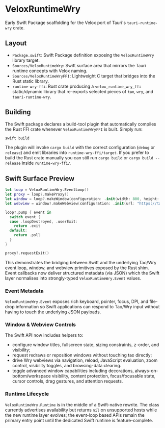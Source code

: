 # VeloxRuntimeWry

Early Swift Package scaffolding for the Velox port of Tauri's `tauri-runtime-wry` crate.

## Layout

- `Package.swift`: Swift Package definition exposing the `VeloxRuntimeWry` library target.
- `Sources/VeloxRuntimeWry`: Swift surface area that mirrors the Tauri runtime concepts with
  Velox naming.
- `Sources/VeloxRuntimeWryFFI`: Lightweight C target that bridges into the Rust static library.
- `runtime-wry-ffi`: Rust crate producing a `velox_runtime_wry_ffi` static/dynamic library that
  re-exports selected pieces of `tao`, `wry`, and `tauri-runtime-wry`.

## Building

The Swift package declares a build-tool plugin that automatically compiles the Rust FFI crate
whenever `VeloxRuntimeWryFFI` is built. Simply run:

```bash
swift build
```

The plugin will invoke `cargo build` with the correct configuration (`debug` or `release`) and
emit libraries into `runtime-wry-ffi/target`. If you prefer to build the Rust crate manually you
can still run `cargo build` or `cargo build --release` inside `runtime-wry-ffi/`.

## Swift Surface Preview

```swift
let loop = VeloxRuntimeWry.EventLoop()
let proxy = loop?.makeProxy()
let window = loop?.makeWindow(configuration: .init(width: 800, height: 600, title: "Velox"))
let webview = window?.makeWebview(configuration: .init(url: "https://tauri.app"))

loop?.pump { event in
  switch event {
  case .loopDestroyed, .userExit:
    return .exit
  default:
    return .poll
  }
}

proxy?.requestExit()
```

This demonstrates the bridging between Swift and the underlying Tao/Wry event loop, window, and
webview primitives exposed by the Rust shim. Event callbacks now deliver structured metadata (via
JSON) which the Swift layer normalises into strongly-typed `VeloxRuntimeWry.Event` values.

### Event Metadata

`VeloxRuntimeWry.Event` exposes rich keyboard, pointer, focus, DPI, and file-drop information so
Swift applications can respond to Tao/Wry input without having to touch the underlying JSON payloads.

### Window & Webview Controls

The Swift API now includes helpers to:

- configure window titles, fullscreen state, sizing constraints, z-order, and visibility;
- request redraws or reposition windows without touching tao directly;
- drive Wry webviews via navigation, reload, JavaScript evaluation, zoom control, visibility toggles, and browsing-data clearing.
- toggle advanced window capabilities including decorations, always-on-bottom/workspace visibility, content protection, focus/focusable state, cursor controls, drag gestures, and attention requests.

### Runtime Lifecycle

`VeloxRuntimeWry.Runtime` is in the middle of a Swift-native rewrite. The class currently advertises availability but returns `nil` on unsupported hosts while the new runtime layer evolves; the event-loop based APIs remain the primary entry point until the dedicated Swift runtime is feature-complete.
